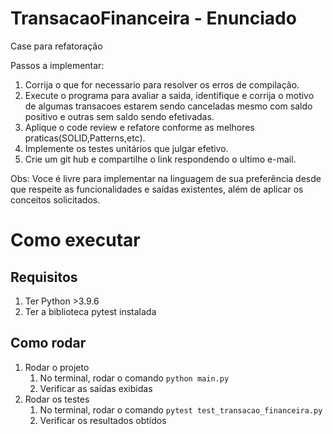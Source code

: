 # TransacaoFinanceira - Enunciado
Case para refatoração

Passos a implementar:
1. Corrija o que for necessario para resolver os erros de compilação.
2. Execute o programa para avaliar a saida, identifique e corrija o motivo de algumas transacoes estarem sendo canceladas mesmo com saldo positivo e outras sem saldo sendo efetivadas.
3. Aplique o code review e refatore conforme as melhores praticas(SOLID,Patterns,etc).
4. Implemente os testes unitários que julgar efetivo.
5. Crie um git hub e compartilhe o link respondendo o ultimo e-mail.

Obs: Voce é livre para implementar na linguagem de sua preferência desde que respeite as funcionalidades e saídas existentes, além de aplicar os conceitos solicitados.

# Como executar 

## Requisitos 
1. Ter Python >3.9.6
2. Ter a biblioteca pytest instalada

## Como rodar
1. Rodar o projeto
   1. No terminal, rodar o comando `python main.py`
   2. Verificar as saídas exibidas
2. Rodar os testes
   1. No terminal, rodar o comando `pytest test_transacao_financeira.py`
   2. Verificar os resultados obtidos
